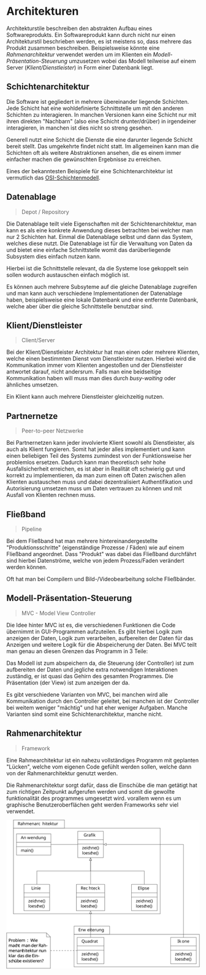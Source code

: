 # Architekturen

Architekturstile beschreiben den abstrakten Aufbau eines Softwareprodukts. Ein Softwareprodukt
kann durch nicht nur einen Architekturstil beschrieben werden, es ist meistens so, dass mehrere
das Produkt zusammen beschreiben. Beispielsweise könnte eine *Rahmenarchitektur* verwendet werden
um im Klienten ein *Modell-Präsentation-Steuerung* umzusetzen wobei das Modell teilweise auf einem
Server (*Klient/Dienstleister*) in Form einer Datenbank liegt.

## Schichtenarchitektur

Die Software ist gegliedert in mehrere übereinander liegende Schichten. Jede Schicht hat eine
wohldefinierte Schnittstelle um mit den anderen Schichten zu interagieren. In manchen Versionen
kann eine Schicht nur mit ihren direkten "Nachbarn" (also eine Schicht drunter/drüber) in irgendeiner
interagieren, in manchen ist dies nicht so streng gesehen.

Generell nutzt eine Schicht die Dienste die eine darunter liegende Schicht bereit stellt. Das umgekehrte
findet nicht statt. Im allgemeinen kann man die Schichten oft als weitere Abstraktionen ansehen, die es
einem immer einfacher machen die gewünschten Ergebnisse zu erreichen.

Eines der bekanntesten Beispiele für eine Schichtenarchitektur ist vermutlich das [OSI-Schichtenmodell](/netzwerke/osi_schichtenmodell).

## Datenablage

> Depot / Repository

Die Datenablage teilt viele Eigenschaften mit der Schichtenarchitektur, man kann es als eine konkrete Anwendung dieses
betrachten bei welcher man nur 2 Schichten hat. Einmal die Datenablage selbst und dann das System, welches diese nutzt.
Die Datenablage ist für die Verwaltung von Daten da und bietet eine einfache Schnittstelle womit das darüberliegende
Subsystem dies einfach nutzen kann.

Hierbei ist die Schnittstelle relevant, da die Systeme lose gekoppelt sein sollen wodurch austauschen einfach möglich ist.

Es können auch mehrere Subsyteme auf die gleiche Datenablage zugreifen und man kann auch verschiedene Implementationen
der Datenablage haben, beispielsweise eine lokale Datenbank und eine entfernte Datenbank, welche aber über die gleiche
Schnittstelle benutzbar sind.

## Klient/Dienstleister

> Client/Server

Bei der Klient/Dienstleister Architektur hat man einen oder mehrere Klienten, welche einen bestimmten Dienst
vom Dienstleister nutzen. Hierbei wird die Kommunikation immer vom Klienten angestoßen und der Dienstleister
antwortet darauf, nicht andersrum. Falls man eine beidseitige Kommunikation haben will muss man dies durch
*busy-waiting* oder ähnliches umsetzen.

Ein Klient kann auch mehrere Dienstleister gleichzeitig nutzen.

## Partnernetze

> Peer-to-peer Netzwerke

Bei Partnernetzen kann jeder involvierte Klient sowohl als Dienstleister, als auch als Klient fungieren. Somit
hat jeder alles implementiert und kann einen beliebigen Teil des Systems zumindest von der Funktionsweise her
problemlos ersetzen. Dadurch kann man theoretisch sehr hohe Ausfallsicherheit erreichen, es ist aber in Realität
oft schwierig gut und korrekt zu implementieren, da man zum einen oft Daten zwischen allen Klienten austauschen
muss und dabei dezentralisiert Authentifikation und Autorisierung umsetzen muss um Daten vertrauen zu können und
mit Ausfall von Klienten rechnen muss.

## Fließband

> Pipeline

Bei dem Fließband hat man mehrere hintereinandergestellte "Produktionsschritte" (eigenständige Prozesse / Fäden) wie
auf einem Fließband angeordnet. Dass "Produkt" was dabei das Fließband durchfährt sind hierbei Datenströme, welche
von jedem Prozess/Faden verändert werden können.

Oft hat man bei Compilern und Bild-/Videobearbeitung solche Fließbänder.

## Modell-Präsentation-Steuerung

> MVC - Model View Controller

Die Idee hinter MVC ist es, die verschiedenen Funktionen die Code übernimmt in GUI-Programmen aufzuteilen. Es gibt
hierbei Logik zum anzeigen der Daten, Logik zum verarbeiten, aufbereiten der Daten für das Anzeigen und weitere Logik
für die Abspeicherung der Daten. Bei MVC teilt man genau an diesen Grenzen das Programm in 3 Teile:

Das Modell ist zum abspeichern da, die Steuerung (der Controller) ist zum aufbereiten der Daten und jegliche extra
notwendigen Interaktionen zuständig, er ist quasi das Gehirn des gesamten Programmes. Die Präsentation (der View) ist
zum anzeigen der da.

Es gibt verschiedene Varianten von MVC, bei manchen wird alle Kommunikation durch den Controller geleitet, bei manchen
ist der Controller bei weitem weniger "mächtig" und hat eher weniger Aufgaben. Manche Varianten sind somit eine
Schichtenarchitektur, manche nicht.

## Rahmenarchitektur

> Framework

Eine Rahmearchitektur ist ein nahezu vollständiges Programm mit geplanten "Lücken", welche vom eigenen Code gefühlt werden
sollen, welche dann von der Rahmenarchitektur genutzt werden.

Die Rahmenarchitektur sorgt dafür, dass die Einschübe die man getätigt hat zum richtigen Zeitpunkt aufgerufen werden und
somit die gewollte funktionalität des programmes umgesetzt wird. vorallem wenn es um graphische Benutzeroberflächen geht
werden Frameworks sehr viel verwendet.

![Beispiel Klassendiagramm für eine Rahmenarchitektur](../assets/swt/uml/framework.svg)
